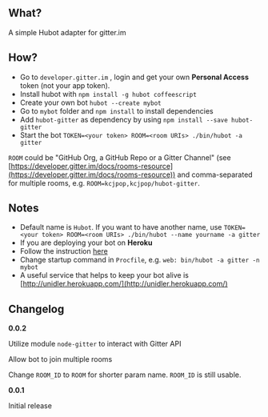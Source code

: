 ## What?
A simple Hubot adapter for gitter.im

## How?

* Go to `developer.gitter.im` , login and get your own **Personal Access** token (not your app token).
* Install hubot with `npm install -g hubot coffeescript`
* Create your own bot `hubot --create mybot`
* Go to `mybot` folder and `npm install` to install dependencies
* Add `hubot-gitter` as dependency by using `npm install --save hubot-gitter`
* Start the bot `TOKEN=<your token> ROOM=<room URIs> ./bin/hubot -a gitter`

`ROOM` could be "GitHub Org, a GitHub Repo or a Gitter Channel" (see [https://developer.gitter.im/docs/rooms-resource](https://developer.gitter.im/docs/rooms-resource)) and comma-separated for multiple rooms, e.g.
`ROOM=kcjpop,kcjpop/hubot-gitter`.

## Notes

* Default name is `Hubot`. If you want to have another name, use `TOKEN=<your token> ROOM=<room URIs> ./bin/hubot --name yourname -a gitter`
* If you are deploying your bot on **Heroku**
 * Follow the instruction [here](https://github.com/github/hubot/blob/master/docs/deploying/heroku.md)
 * Change startup command in `Procfile`, e.g. `web: bin/hubot -a gitter -n mybot`
 * A useful service that helps to keep your bot alive is [http://unidler.herokuapp.com/](http://unidler.herokuapp.com/)

## Changelog

**0.0.2**

Utilize module `node-gitter` to interact with Gitter API

Allow bot to join multiple rooms

Change `ROOM_ID` to `ROOM` for shorter param name. `ROOM_ID` is still usable.


**0.0.1**

Initial release

